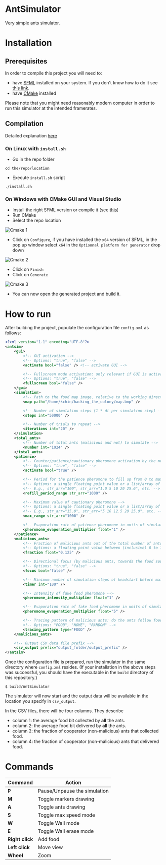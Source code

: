 # AntSimulator

Very simple ants simulator.

# Installation

## Prerequisites

In order to compile this project you will need to:
 - have [SFML](https://www.sfml-dev.org/index.php) installed on your system. If you don't know how to do it see [this link](https://www.sfml-dev.org/tutorials/2.5/#getting-started).
 - have [CMake](https://cmake.org/) installed

Please note that you might need reasonably modern computer in order to run this simulator at the intended framerates.


## Compilation

Detailed explanation [here](https://preshing.com/20170511/how-to-build-a-cmake-based-project/)

### On Linux with `install.sh`
- Go in the repo folder

`cd the/repo/location`

- Execute `install.sh` script

`./install.sh`

### On Windows with CMake GUI and Visual Studio
 - Install the right SFML version or compile it (see [this](https://www.sfml-dev.org/tutorials/2.5/start-vc.php))
 - Run CMake
 - Select the repo location
 
![Cmake 1](https://github.com/johnBuffer/AntSimulator/blob/master/img/cmake_1.PNG)
 - Click on `Configure`, if you have installed the `x64` version of SFML, in the pop up window select `x64` in the `Optionnal platform for generator` drop down

![Cmake 2](https://github.com/johnBuffer/AntSimulator/blob/master/img/cmake_2.PNG)
 - Click on `Finish`
 - Click on `Generate`

![Cmake 3](https://github.com/johnBuffer/AntSimulator/blob/master/img/cmake_3.PNG)
 - You can now open the generated project and build it.

# How to run
After building the project, populate the configuration file `config.xml` as follows:
```xml
<?xml version="1.1" encoding="UTF-8"?>
<antsim>
    <gui>
        <!-- GUI activation -->
        <!-- Options: "true", "false" -->
        <activate bool="false" /> <!-- activate GUI -->

        <!-- Fullscreen mode activation; only relevant if GUI is activated -->
        <!-- Options: "true", "false" -->
        <fullscreen bool="false" />
    </gui>
    <simulation>
        <!-- Path to the food map image, relative to the working directory (where you run the simulator from) -->
        <map path="/home/kchin/hacking_the_colony/map.bmp" />

        <!-- Number of simulation steps (1 * dt per simulation step) -->
        <steps int="50000" />

        <!-- Number of trials to repeat -->
        <iterations int="20" />
    </simulation>
    <total_ants>
        <!-- Number of total ants (malicious and not) to simulate -->
        <number int="1024" />
    </total_ants>
    <patience>
        <!-- Counter/patience/cautionary pheromone activation by the non-malicious ants -->
        <!-- Options: "true", "false" -->
        <activate bool="true" />

        <!-- Period for the patience pheromone to fill up from 0 to max (without any interruption) in units of update cycles (8 * dt per update cycle) -->
        <!-- Options: a single floating point value or a list/array of space delimited floating point values -->
        <!-- E.g., str_arr="100", str_arr="1.0 5 10 20 25.0", etc. -->
        <refill_period_range str_arr="1000" />

        <!-- Maximum value of cautionary pheromone -->
        <!-- Options: a single floating point value or a list/array of space delimited floating point values -->
        <!-- E.g., str_arr="15.0", str_arr="5 10 12.5 20 25.0", etc. -->
        <max_range str_arr="1000" />

        <!-- Evaporation rate of patience pheromone in units of simulation steps (1 * dt) -->
        <pheromone_evaporation_multiplier float="1" />
    </patience>
    <malicious_ants>
        <!-- Fraction of malicious ants out of the total number of ants -->
        <!-- Options: a floating point value between (inclusive) 0 to 1 -->
        <fraction float="0.125" />

        <!-- Directional focus (by malicious ants, towards the food source) activation -->
        <!-- Options: "true", "false" -->
        <focus bool="false" />

        <!-- Minimum number of simulation steps of headstart before malicious ants begin their attack -->
        <timer int="100" />

        <!-- Intensity of fake food pheromone -->
        <pheromone_intensity_multiplier float="1" />

        <!-- Evaporation rate of fake food pheromone in units of simulation steps (1 * dt) -->
        <pheromone_evaporation_multiplier float="5" />

        <!-- Tracing pattern of malicious ants: do the ants follow food, home, or neither pheromones? -->
        <!-- Options: "FOOD", "HOME", "RANDOM" -->
        <tracing_pattern type="FOOD" />
    </malicious_ants>

    <!-- Output CSV data file prefix -->
    <csv_output prefix="output_folder/output_prefix" />
</antsim>
```

Once the configuration file is prepared, run the simulator in the same directory where `config.xml` resides. (If your installation in the above steps was successful, you should have the executable in the `build` directory of this repository.)
```
$ build/AntSimulator
```
The simulator will now start and the output data will be available in the location you specify in `csv_output`.

In the CSV files, there will be four columns. They describe
* column 1: the average food bit collected by **all** the ants.
* column 2: the average food bit delivered by **all** the ants.
* column 3: the fraction of cooperator (non-malicious) ants that collected food.
* column 4: the fraction of cooperator (non-malicious) ants that delivered food.

# Commands

|Command|Action|
|---|---|
|**P**|Pause/Unpause the simulation|
|**M**|Toggle markers drawing|
|**A**|Toggle ants drawing|
|**S**|Toggle max speed mode|
|**W**|Toggle Wall mode|
|**E**|Toggle Wall erase mode|
|**Right click**|Add food|
|**Left click**|Move view|
|**Wheel**|Zoom|
